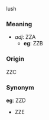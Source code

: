 lush
### Meaning
+ _adj_: ZZA
    + __eg__: ZZB

### Origin

ZZC

### Synonym

__eg__: ZZD

+ ZZE


